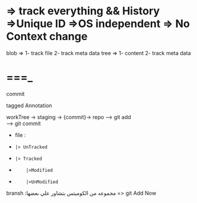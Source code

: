 => track everything && History
=>Unique ID
=>OS independent
=> No Context change
====
blob =>
1- track file
2- track meta data
tree =>
1- content
2- track meta data

===_
===========
commit

tagged Annotation

[//]: # ()
workTree -> staging -> {commit}-> repo
--> git add  
--> git commit

* file :
*     |> UnTracked
*     |> Tracked  
*         |>Modified
*         |>UnModified

bransh :مجموعه من الكوميتس بتشاور علي بعضها
=> git Add Now 
